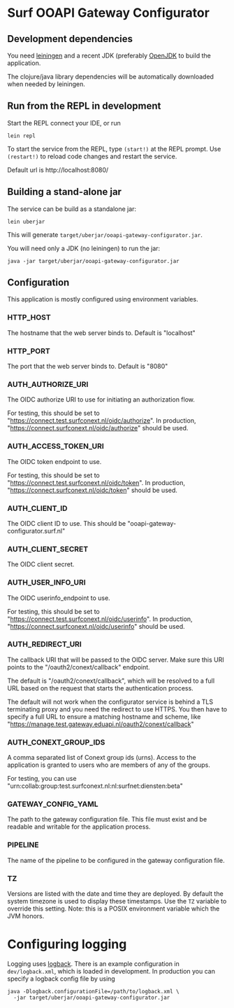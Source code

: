 # Surf OOAPI Gateway Configurator

## Development dependencies

You need [leiningen](https://leiningen.org/) and a recent JDK
(preferably [OpenJDK](http://openjdk.java.net/) to build the
application.

The clojure/java library dependencies will be automatically downloaded
when needed by leiningen.

## Run from the REPL in development

Start the REPL connect your IDE, or run

    lein repl

To start the service from the REPL, type `(start!)` at the REPL
prompt. Use `(restart!)` to reload code changes and restart the
service.

Default url is http://localhost:8080/

## Building a stand-alone jar

The service can be build as a standalone jar:

    lein uberjar

This will generate
`target/uberjar/ooapi-gateway-configurator.jar`.

You will need only a JDK (no leiningen) to run the jar:

    java -jar target/uberjar/ooapi-gateway-configurator.jar

## Configuration

This application is mostly configured using environment variables.

### HTTP_HOST

The hostname that the web server binds to. Default is "localhost"

### HTTP_PORT

The port that the web server binds to. Default is "8080"

### AUTH_AUTHORIZE_URI

The OIDC authorize URI to use for initiating an authorization
flow.

For testing, this should be set to
"https://connect.test.surfconext.nl/oidc/authorize". In production, "https://connect.surfconext.nl/oidc/authorize" should be used.

### AUTH_ACCESS_TOKEN_URI

The OIDC token endpoint to use.

For testing, this should be set to
"https://connect.test.surfconext.nl/oidc/token". In production,
"https://connect.surfconext.nl/oidc/token" should be used.

### AUTH_CLIENT_ID

The OIDC client ID to use. This should be
"ooapi-gateway-configurator.surf.nl"

### AUTH_CLIENT_SECRET

The OIDC client secret.

### AUTH_USER_INFO_URI

The OIDC userinfo_endpoint to use. 

For testing, this should be set to
"https://connect.test.surfconext.nl/oidc/userinfo". In production,
"https://connect.surfconext.nl/oidc/userinfo" should be used.

### AUTH_REDIRECT_URI

The callback URI that will be passed to the OIDC server. Make sure
this URI points to the "/oauth2/conext/callback" endpoint.

The default is "/oauth2/conext/callback", which will be resolved to a
full URL based on the request that starts the authentication
process.

The default will not work when the configurator service is behind a
TLS terminating proxy and you need the redirect to use HTTPS. You then
have to specify a full URL to ensure a matching hostname and scheme,
like "https://manage.test.gateway.eduapi.nl/oauth2/conext/callback"

### AUTH_CONEXT_GROUP_IDS

A comma separated list of Conext group ids (urns). Access to the
application is granted to users who are members of any of the groups.

For testing, you can use
"urn:collab:group:test.surfconext.nl:nl:surfnet:diensten:beta"

### GATEWAY_CONFIG_YAML

The path to the gateway configuration file. This file must exist and
be readable and writable for the application process.

### PIPELINE

The name of the pipeline to be configured in the gateway configuration file.

### TZ

Versions are listed with the date and time they are deployed. By
default the system timezone is used to display these timestamps. Use
the `TZ` variable to override this setting. Note: this is a POSIX
environment variable which the JVM honors.

# Configuring logging

Logging uses [logback](https://www.baeldung.com/logback). There is an
example configuration in `dev/logback.xml`, which is loaded in
development. In production you can specify a logback config file by
using

    java -Dlogback.configurationFile=/path/to/logback.xml \
      -jar target/uberjar/ooapi-gateway-configurator.jar
